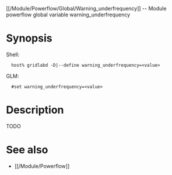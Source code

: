 [[/Module/Powerflow/Global/Warning_underfrequency]] -- Module powerflow global variable warning_underfrequency

# Synopsis
Shell:
~~~
  host% gridlabd -D|--define warning_underfrequency=<value>
~~~
GLM:
~~~
  #set warning_underfrequency=<value>
~~~

# Description

TODO

# See also
* [[/Module/Powerflow]]
